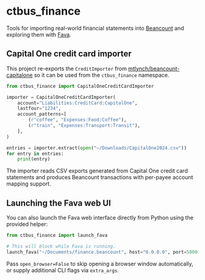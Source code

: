 # ctbus_finance

Tools for importing real-world financial statements into [Beancount](https://beancount.github.io/) and exploring them with [Fava](https://beancount.github.io/fava/).

## Capital One credit card importer

This project re-exports the `CreditImporter` from [mtlynch/beancount-capitalone](https://github.com/mtlynch/beancount-capitalone) so it can be used from the `ctbus_finance` namespace.

```python
from ctbus_finance import CapitalOneCreditCardImporter

importer = CapitalOneCreditCardImporter(
    account="Liabilities:CreditCard:CapitalOne",
    lastfour="1234",
    account_patterns=[
        (r"coffee", "Expenses:Food:Coffee"),
        (r"train", "Expenses:Transport:Transit"),
    ],
)

entries = importer.extract(open("~/Downloads/CapitalOne2024.csv"))
for entry in entries:
    print(entry)
```

The importer reads CSV exports generated from Capital One credit card statements and produces Beancount transactions with per-payee account mapping support.

## Launching the Fava web UI

You can also launch the Fava web interface directly from Python using the provided helper:

```python
from ctbus_finance import launch_fava

# This will block while Fava is running.
launch_fava("~/Documents/finance.beancount", host="0.0.0.0", port=5000)
```

Pass ``open_browser=False`` to skip opening a browser window automatically, or supply additional CLI flags via ``extra_args``.
